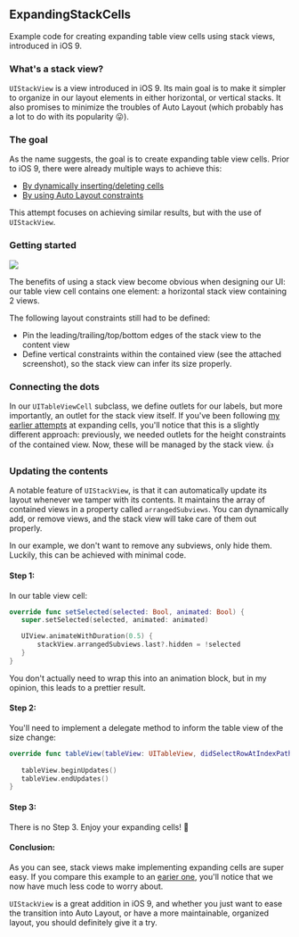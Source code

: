 ## ExpandingStackCells

Example code for creating expanding table view cells using stack views, introduced in iOS 9.

### What's a stack view?

`UIStackView` is a view introduced in iOS 9. Its main goal is to make it simpler to organize in our layout elements in either horizontal, or vertical stacks. It also promises to minimize the troubles of Auto Layout (which probably has a lot to do with its popularity 😛).

### The goal

As the name suggests, the goal is to create expanding table view cells. Prior to iOS 9, there were already multiple ways to achieve this:

* [By dynamically inserting/deleting cells][insertion-example]
* [By using Auto Layout constraints][AL-example]

This attempt focuses on achieving similar results, but with the use of `UIStackView`.

### Getting started

![][IB-screen]

The benefits of using a stack view become obvious when designing our UI: our table view cell contains one element: a horizontal stack view containing 2 views.

The following layout constraints still had to be defined:

* Pin the leading/trailing/top/bottom edges of the stack view to the content view
* Define vertical constraints within the contained view (see the attached screenshot), so the stack view can infer its size properly.

### Connecting the dots

In our `UITableViewCell` subclass, we define outlets for our labels, but more importantly, an outlet for the stack view itself. If you've been following [my earlier attempts][old-cell] at expanding cells, you'll notice that this is a slightly different approach: previously, we needed outlets for the height constraints of the contained view. Now, these will be managed by the stack view. 👍

### Updating the contents

A notable feature of `UIStackView`, is that it can automatically update its layout whenever we tamper with its contents. It maintains the array of contained views in a property called `arrangedSubviews`. You can dynamically add, or remove views, and the stack view will take care of them out properly.

In our example, we don't want to remove any subviews, only hide them. Luckily, this can be achieved with minimal code.

#### Step 1:
In our table view cell:

```swift
override func setSelected(selected: Bool, animated: Bool) {
   super.setSelected(selected, animated: animated)

   UIView.animateWithDuration(0.5) {
       stackView.arrangedSubviews.last?.hidden = !selected
   }
}
```

You don't actually need to wrap this into an animation block, but in my opinion, this leads to a prettier result.

#### Step 2: 
You'll need to implement a delegate method to inform the table view of the size change:

```swift
override func tableView(tableView: UITableView, didSelectRowAtIndexPath indexPath: NSIndexPath) {
   
   tableView.beginUpdates()
   tableView.endUpdates()
}
```

#### Step 3: 
There is no Step 3. Enjoy your expanding cells! 🎉

#### Conclusion:

As you can see, stack views make implementing expanding cells are super easy. If you compare this example to an [earier one][old-vc], you'll notice that we now have much less code to worry about.

`UIStackView` is a great addition in iOS 9, and whether you just want to ease the transition into Auto Layout, or have a more maintainable, organized layout, you should definitely give it a try.

[insertion-example]: https://github.com/jozsef-vesza/TableViewExpansions
[AL-example]: https://github.com/jozsef-vesza/ExpandableTableView
[IB-screen]: http://i.imgur.com/QLOeld5.png
[old-cell]: https://github.com/jozsef-vesza/ExpandableTableView/blob/master/ExpandableTableView/ExpandableTableViewCell.swift
[old-vc]: https://github.com/jozsef-vesza/ExpandableTableView/blob/master/ExpandableTableView/TableViewController.swift